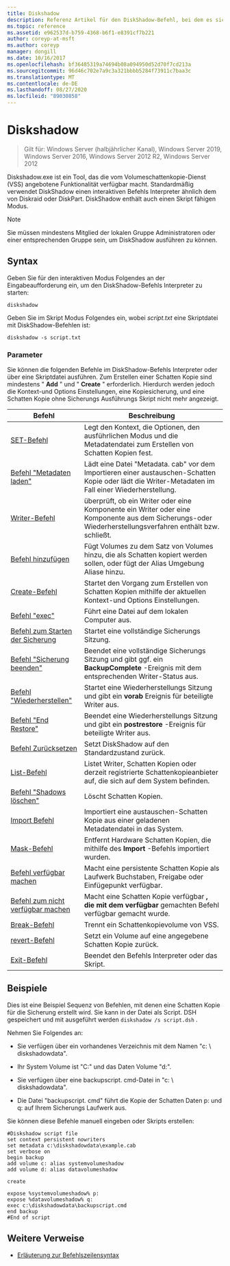 ```yaml
---
title: Diskshadow
description: Referenz Artikel für den DiskShadow-Befehl, bei dem es sich um ein Tool handelt, das die vom Volumeschattenkopie-Dienst (VSS) angebotene Funktionalität verfügbar macht.
ms.topic: reference
ms.assetid: e962537d-b759-4368-b6f1-e8391cf7b221
author: coreyp-at-msft
ms.author: coreyp
manager: dongill
ms.date: 10/16/2017
ms.openlocfilehash: bf36485319a74694b08a094950d52d70f7cd213a
ms.sourcegitcommit: 96d46c702e7a9c3a321bbbb5284f73911c7baa3c
ms.translationtype: MT
ms.contentlocale: de-DE
ms.lasthandoff: 08/27/2020
ms.locfileid: "89030858"
---
```

# <a name="diskshadow"></a>Diskshadow

> Gilt für: Windows Server (halbjährlicher Kanal), Windows Server 2019, Windows Server 2016, Windows Server 2012 R2, Windows Server 2012

Diskshadow.exe ist ein Tool, das die vom Volumeschattenkopie-Dienst (VSS) angebotene Funktionalität verfügbar macht. Standardmäßig verwendet DiskShadow einen interaktiven Befehls Interpreter ähnlich dem von Diskraid oder DiskPart. DiskShadow enthält auch einen Skript fähigen Modus.

> [!NOTE]
> Sie müssen mindestens Mitglied der lokalen Gruppe Administratoren oder einer entsprechenden Gruppe sein, um DiskShadow ausführen zu können.

## <a name="syntax"></a>Syntax

Geben Sie für den interaktiven Modus Folgendes an der Eingabeaufforderung ein, um den DiskShadow-Befehls Interpreter zu starten:

```
diskshadow
```

Geben Sie im Skript Modus Folgendes ein, wobei *script.txt* eine Skriptdatei mit DiskShadow-Befehlen ist:

```
diskshadow -s script.txt
```

### <a name="parameters"></a>Parameter

Sie können die folgenden Befehle im DiskShadow-Befehls Interpreter oder über eine Skriptdatei ausführen. Zum Erstellen einer Schatten Kopie sind mindestens " **Add** " und " **Create** " erforderlich. Hierdurch werden jedoch die Kontext-und Options Einstellungen, eine Kopiesicherung, und eine Schatten Kopie ohne Sicherungs Ausführungs Skript nicht mehr angezeigt.

| Befehl | Beschreibung |
| --------- | ----------- |
| [SET-Befehl](set_2.md) | Legt den Kontext, die Optionen, den ausführlichen Modus und die Metadatendatei zum Erstellen von Schatten Kopien fest. |
| [Befehl "Metadaten laden"](load-metadata.md) | Lädt eine Datei "Metadata. cab" vor dem Importieren einer austauschen-Schatten Kopie oder lädt die Writer-Metadaten im Fall einer Wiederherstellung. |
| [Writer-Befehl](writer.md) | überprüft, ob ein Writer oder eine Komponente ein Writer oder eine Komponente aus dem Sicherungs-oder Wiederherstellungsverfahren enthält bzw. schließt. |
| [Befehl hinzufügen](add.md) | Fügt Volumes zu dem Satz von Volumes hinzu, die als Schatten kopiert werden sollen, oder fügt der Alias Umgebung Aliase hinzu. |
| [Create-Befehl](create.md) | Startet den Vorgang zum Erstellen von Schatten Kopien mithilfe der aktuellen Kontext-und Options Einstellungen. |
| [Befehl "exec"](exec.md) | Führt eine Datei auf dem lokalen Computer aus. |
| [Befehl zum Starten der Sicherung](begin-backup.md) | Startet eine vollständige Sicherungs Sitzung. |
| [Befehl "Sicherung beenden"](end-backup.md) | Beendet eine vollständige Sicherungs Sitzung und gibt ggf. ein **BackupComplete** -Ereignis mit dem entsprechenden Writer-Status aus. |
| [Befehl "Wiederherstellen"](begin-restore.md) | Startet eine Wiederherstellungs Sitzung und gibt ein **vorab** Ereignis für beteiligte Writer aus. |
| [Befehl "End Restore"](end-restore.md) | Beendet eine Wiederherstellungs Sitzung und gibt ein **postrestore** -Ereignis für beteiligte Writer aus. |
| [Befehl Zurücksetzen](reset.md) | Setzt DiskShadow auf den Standardzustand zurück. |
| [List-Befehl](list.md) | Listet Writer, Schatten Kopien oder derzeit registrierte Schattenkopieanbieter auf, die sich auf dem System befinden. |
| [Befehl "Shadows löschen"](delete-shadows.md) | Löscht Schatten Kopien. |
| [Import Befehl](import.md) | Importiert eine austauschen-Schatten Kopie aus einer geladenen Metadatendatei in das System. |
| [Mask-Befehl](mask.md) | Entfernt Hardware Schatten Kopien, die mithilfe des **Import** -Befehls importiert wurden. |
| [Befehl verfügbar machen](expose.md) | Macht eine persistente Schatten Kopie als Laufwerk Buchstaben, Freigabe oder Einfügepunkt verfügbar. |
| [Befehl zum nicht verfügbar machen](unexpose.md) | Macht eine Schatten Kopie verfügbar **, die mit dem verfügbar** gemachten Befehl verfügbar gemacht wurde. |
| [Break-Befehl](break_2.md) | Trennt ein Schattenkopievolume von VSS. |
| [revert-Befehl](revert.md) | Setzt ein Volume auf eine angegebene Schatten Kopie zurück. |
| [Exit-Befehl](exit.md) | Beendet den Befehls Interpreter oder das Skript. |

## <a name="examples"></a>Beispiele

Dies ist eine Beispiel Sequenz von Befehlen, mit denen eine Schatten Kopie für die Sicherung erstellt wird. Sie kann in der Datei als Script. DSH gespeichert und mit ausgeführt werden `diskshadow /s script.dsh` .

Nehmen Sie Folgendes an:

- Sie verfügen über ein vorhandenes Verzeichnis mit dem Namen "c: \\ diskshadowdata".

- Ihr System Volume ist "C:" und das Daten Volume "d:".

- Sie verfügen über eine backupscript. cmd-Datei in "c: \\ diskshadowdata".

- Die Datei "backupscript. cmd" führt die Kopie der Schatten Daten p: und q: auf Ihrem Sicherungs Laufwerk aus.

Sie können diese Befehle manuell eingeben oder Skripts erstellen:

```
#Diskshadow script file
set context persistent nowriters
set metadata c:\diskshadowdata\example.cab
set verbose on
begin backup
add volume c: alias systemvolumeshadow
add volume d: alias datavolumeshadow

create

expose %systemvolumeshadow% p:
expose %datavolumeshadow% q:
exec c:\diskshadowdata\backupscript.cmd
end backup
#End of script
```

## <a name="additional-references"></a>Weitere Verweise

- [Erläuterung zur Befehlszeilensyntax](command-line-syntax-key.md)
